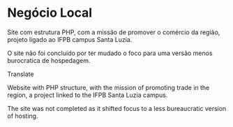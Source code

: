 # Negócio Local #

 Site com estrutura PHP, com a missão de promover o comércio da região, projeto ligado ao IFPB campus Santa Luzia.
 
 O site não foi concluido por ter mudado o foco para uma versão menos burocratica de hospedagem.
 
 
 Translate
 
 Website with PHP structure, with the mission of promoting trade in the region, a project linked to the IFPB Santa Luzia campus.
 
 The site was not completed as it shifted focus to a less bureaucratic version of hosting.
